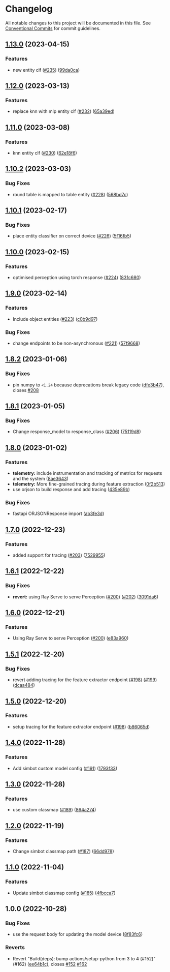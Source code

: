 # Changelog

All notable changes to this project will be documented in this file. See
[Conventional Commits](https://conventionalcommits.org) for commit guidelines.

## [1.13.0](https://github.com/emma-simbot/perception/compare/v1.12.0...v1.13.0) (2023-04-15)


### Features

* new entity clf ([#235](https://github.com/emma-simbot/perception/issues/235)) ([99da0ca](https://github.com/emma-simbot/perception/commit/99da0ca2ff773ece1b344320160d6e4cab0b0a90))

## [1.12.0](https://github.com/emma-simbot/perception/compare/v1.11.0...v1.12.0) (2023-03-13)


### Features

* replace knn with mlp entity clf ([#232](https://github.com/emma-simbot/perception/issues/232)) ([65a39ed](https://github.com/emma-simbot/perception/commit/65a39ed36897f6b4e9230ecad9c1ff280223dfac))

## [1.11.0](https://github.com/emma-simbot/perception/compare/v1.10.2...v1.11.0) (2023-03-08)


### Features

* knn entity clf ([#230](https://github.com/emma-simbot/perception/issues/230)) ([62e18f6](https://github.com/emma-simbot/perception/commit/62e18f6597bf07164fa96321fb8d1b4f38ac0462))

## [1.10.2](https://github.com/emma-simbot/perception/compare/v1.10.1...v1.10.2) (2023-03-03)


### Bug Fixes

* round table is mapped to table entity ([#228](https://github.com/emma-simbot/perception/issues/228)) ([568bd7c](https://github.com/emma-simbot/perception/commit/568bd7cbdb97f40ba7a55a8c0851abd78ccffd4a))

## [1.10.1](https://github.com/emma-simbot/perception/compare/v1.10.0...v1.10.1) (2023-02-17)


### Bug Fixes

* place entity classifier on correct device ([#226](https://github.com/emma-simbot/perception/issues/226)) ([5f16fb5](https://github.com/emma-simbot/perception/commit/5f16fb538d36ec7918efe2053cda61be3106f2b0))

## [1.10.0](https://github.com/emma-simbot/perception/compare/v1.9.0...v1.10.0) (2023-02-15)


### Features

* optimised perception using torch response ([#224](https://github.com/emma-simbot/perception/issues/224)) ([831c680](https://github.com/emma-simbot/perception/commit/831c6800a8210dfa64ef53d00741c28d912ffbfb))

## [1.9.0](https://github.com/emma-simbot/perception/compare/v1.8.2...v1.9.0) (2023-02-14)


### Features

* Include object entities ([#223](https://github.com/emma-simbot/perception/issues/223)) ([c0b9d97](https://github.com/emma-simbot/perception/commit/c0b9d974c9acd0a97e71c7b643e920df9dac50bf))


### Bug Fixes

* change endpoints to be non-asynchronous ([#221](https://github.com/emma-simbot/perception/issues/221)) ([57f9668](https://github.com/emma-simbot/perception/commit/57f9668aaa899d5932ff13f3cab629cbc701d220))

## [1.8.2](https://github.com/emma-simbot/perception/compare/v1.8.1...v1.8.2) (2023-01-06)


### Bug Fixes

* pin numpy to `<1.24` because deprecations break legacy code ([dfe3b47](https://github.com/emma-simbot/perception/commit/dfe3b47dda8518c3ab9376aba732be8fda6af3f0)), closes [#208](https://github.com/emma-simbot/perception/issues/208)

## [1.8.1](https://github.com/emma-simbot/perception/compare/v1.8.0...v1.8.1) (2023-01-05)


### Bug Fixes

* Change response_model to response_class ([#206](https://github.com/emma-simbot/perception/issues/206)) ([75119d8](https://github.com/emma-simbot/perception/commit/75119d89277ad72d5527801f6110e4c074db0438))

## [1.8.0](https://github.com/emma-simbot/perception/compare/v1.7.0...v1.8.0) (2023-01-02)


### Features

* **telemetry:** include instrumentation and tracking of metrics for requests and the system ([8ae3643](https://github.com/emma-simbot/perception/commit/8ae3643db9bcb85d3c2ca4b853094da0487a4a5b))
* **telemetry:** More fine-grained tracing during feature extraction ([0f2b513](https://github.com/emma-simbot/perception/commit/0f2b513a3c045db0c2f35c4493067d3815eb9c1d))
* use orjson to build response and add tracing ([435e89b](https://github.com/emma-simbot/perception/commit/435e89b47cd40ed8883eb070c434d87c64d365d2))


### Bug Fixes

* fastapi ORJSONResponse import ([ab3fe3d](https://github.com/emma-simbot/perception/commit/ab3fe3d912e74299f2336395851f06fcd4d8b9df))

## [1.7.0](https://github.com/emma-simbot/perception/compare/v1.6.1...v1.7.0) (2022-12-23)


### Features

* added support for tracing ([#203](https://github.com/emma-simbot/perception/issues/203)) ([7529955](https://github.com/emma-simbot/perception/commit/7529955c3e39101c1618f1499ea5238ebd98d61f))

## [1.6.1](https://github.com/emma-simbot/perception/compare/v1.6.0...v1.6.1) (2022-12-22)


### Bug Fixes

* **revert:** using Ray Serve to serve Perception ([#200](https://github.com/emma-simbot/perception/issues/200)) ([#202](https://github.com/emma-simbot/perception/issues/202)) ([3091da6](https://github.com/emma-simbot/perception/commit/3091da6a25ca86cf66281884e73757ab9adb2445))

## [1.6.0](https://github.com/emma-simbot/perception/compare/v1.5.1...v1.6.0) (2022-12-21)


### Features

* Using Ray Serve to serve Perception ([#200](https://github.com/emma-simbot/perception/issues/200)) ([e83a960](https://github.com/emma-simbot/perception/commit/e83a9602badbf60df1fc7741a668d2ca34508f3b))

## [1.5.1](https://github.com/emma-simbot/perception/compare/v1.5.0...v1.5.1) (2022-12-20)


### Bug Fixes

* revert adding tracing for the feature extractor endpoint ([#198](https://github.com/emma-simbot/perception/issues/198)) ([#199](https://github.com/emma-simbot/perception/issues/199)) ([dcaa484](https://github.com/emma-simbot/perception/commit/dcaa484ac233130f8c809846d00296160e7491ea))

## [1.5.0](https://github.com/emma-simbot/perception/compare/v1.4.0...v1.5.0) (2022-12-20)


### Features

* setup tracing for the feature extractor endpoint ([#198](https://github.com/emma-simbot/perception/issues/198)) ([b86065d](https://github.com/emma-simbot/perception/commit/b86065d41435cb943fd14f2e423eabf9ac44482e))

## [1.4.0](https://github.com/emma-simbot/perception/compare/v1.3.0...v1.4.0) (2022-11-28)


### Features

* Add simbot custom model config ([#191](https://github.com/emma-simbot/perception/issues/191)) ([1793f33](https://github.com/emma-simbot/perception/commit/1793f33a10c65d542b01f416b2dbfdfb87847ba5))

## [1.3.0](https://github.com/emma-simbot/perception/compare/v1.2.0...v1.3.0) (2022-11-28)


### Features

* use custom classmap ([#189](https://github.com/emma-simbot/perception/issues/189)) ([864a274](https://github.com/emma-simbot/perception/commit/864a2749cbb168f96681d8790edbce424b0f0269))

## [1.2.0](https://github.com/emma-simbot/perception/compare/v1.1.0...v1.2.0) (2022-11-19)


### Features

* Change simbot classmap path ([#187](https://github.com/emma-simbot/perception/issues/187)) ([66dd978](https://github.com/emma-simbot/perception/commit/66dd9788b67b1f1af372a90973ff1e67c327f0b6))

## [1.1.0](https://github.com/emma-simbot/perception/compare/v1.0.0...v1.1.0) (2022-11-04)


### Features

* Update simbot classmap config ([#185](https://github.com/emma-simbot/perception/issues/185)) ([4fbcca7](https://github.com/emma-simbot/perception/commit/4fbcca7dc89f3efccd9104748f624ed4d486a72c))

## 1.0.0 (2022-10-28)


### Bug Fixes

* use the request body for updating the model device ([8f83fc6](https://github.com/emma-simbot/perception/commit/8f83fc6567b9a77f739826d14e2f6856deebddfe))


### Reverts

* Revert "Build(deps): bump actions/setup-python from 3 to 4 (#152)" (#162) ([ee64b1c](https://github.com/emma-simbot/perception/commit/ee64b1c14e8657e1d0ceb0d1314e2e0db017bbc7)), closes [#152](https://github.com/emma-simbot/perception/issues/152) [#162](https://github.com/emma-simbot/perception/issues/162)

